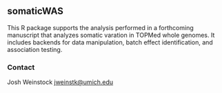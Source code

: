 ## somaticWAS

This R package supports the analysis performed in a forthcoming manuscript that analyzes somatic varation in TOPMed whole genomes. It includes backends for data manipulation, batch effect identification, and association testing. 

### Contact
Josh Weinstock <jweinstk@umich.edu>
